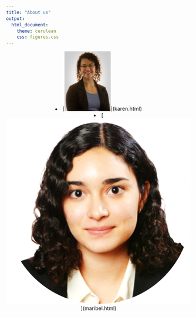 ```yaml
--- 
title: "About us"
output: 
  html_document:
    theme: cerulean
    css: figures.css
---
```

<script src="https://kit.fontawesome.com/0af1a424a5.js" crossorigin="anonymous"></script>

<div align="center">
<li class="photos"> [<img src="images/karen.png" style="width:25%">](karen.html) </li>
<li class="photos"> [<img src="images/maribel.png" style="padding: 0px">](maribel.html) </li>

</div>